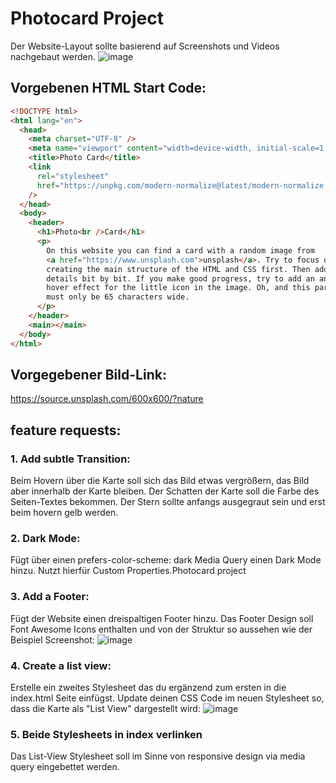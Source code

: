 # Photocard Project

Der Website-Layout sollte basierend auf Screenshots und Videos nachgebaut werden.
![image](https://github.com/ReginaMueller/photo-card-project/assets/157988156/35506374-e36e-4970-ae9c-d912dfd3efc7)

## Vorgebenen HTML Start Code:

```html
<!DOCTYPE html>
<html lang="en">
  <head>
    <meta charset="UTF-8" />
    <meta name="viewport" content="width=device-width, initial-scale=1.0" />
    <title>Photo Card</title>
    <link
      rel="stylesheet"
      href="https://unpkg.com/modern-normalize@latest/modern-normalize.css"
    />
  </head>
  <body>
    <header>
      <h1>Photo<br />Card</h1>
      <p>
        On this website you can find a card with a random image from
        <a href="https://www.unsplash.com">unsplash</a>. Try to focus on
        creating the main structure of the HTML and CSS first. Then add the
        details bit by bit. If you make good progress, try to add an animated
        hover effect for the little icon in the image. Oh, and this paragraph
        must only be 65 characters wide.
      </p>
    </header>
    <main></main>
  </body>
</html>
```

## Vorgegebener Bild-Link:

https://source.unsplash.com/600x600/?nature

## feature requests:

### 1. Add subtle Transition:

Beim Hovern über die Karte soll sich das Bild etwas vergrößern, das Bild aber innerhalb der Karte bleiben. Der Schatten der Karte soll die Farbe des Seiten-Textes bekommen. Der Stern sollte anfangs ausgegraut sein und erst beim hovern gelb werden.

### 2. Dark Mode:

Fügt über einen prefers-color-scheme: dark Media Query einen Dark Mode hinzu. Nutzt hierfür Custom Properties.Photocard project

### 3. Add a Footer:

Fügt der Website einen dreispaltigen Footer hinzu. Das Footer Design soll Font Awesome Icons enthalten und von der Struktur so aussehen wie der Beispiel Screenshot:
![image](https://github.com/FlausenImKopf/photo-card-nachbau-mit-sandra/assets/88251068/1c67ae51-b303-4f41-aa00-277c10452bcd)

### 4. Create a list view:

Erstelle ein zweites Stylesheet das du ergänzend zum ersten in die index.html Seite einfügst. Update deinen CSS Code im neuen Stylesheet so, dass die Karte als "List View" dargestellt wird:
![image](https://github.com/FlausenImKopf/photo-card-nachbau-mit-sandra/assets/88251068/2836322b-9136-46c1-a73a-3ebb1ba49266)

### 5. Beide Stylesheets in index verlinken

Das List-View Stylesheet soll im Sinne von responsive design via media query eingebettet werden.
